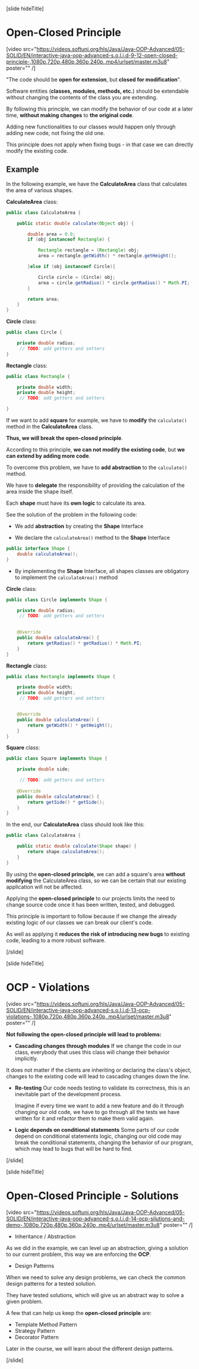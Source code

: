 [slide hideTitle]

# Open-Closed Principle

[video src="https://videos.softuni.org/hls/Java/Java-OOP-Advanced/05-SOLID/EN/interactive-java-oop-advanced-s.o.l.i.d-9-12-open-closed-principle-,1080p,720p,480p,360p,240p,.mp4/urlset/master.m3u8" poster="" /]

"The code should be **open for extension**, but **closed for modification**".

Software entities (**classes, modules, methods, etc.**) should be extendable without changing the contents of the class you are extending. 

By following this principle, we can modify the behavior of our code at a later time, **without making changes** to **the original code**.

Adding new functionalities to our classes would happen only through adding new code, not fixing the old one.

This principle does not apply when fixing bugs - in that case we can directly modify the existing code.

## Example

In the following example, we have the **CalculateArea** class that calculates the area of various shapes.

**CalculateArea** class:
```java
public class CalculateArea {

    public static double calculate(Object obj) {

        double area = 0.0;
        if (obj instanceof Rectangle) {

            Rectangle rectangle = (Rectangle) obj;
            area = rectangle.getWidth() * rectangle.getHeight();

        }else if (obj instanceof Circle){

            Circle circle = (Circle) obj;
            area = circle.getRadius() * circle.getRadius() * Math.PI;
        }

        return area;
    }
}

```

**Circle** class:

```java
public class Circle {

    private double radius;
     // TODO: add getters and setters
}
``` 


**Rectangle** class:

```java
public class Rectangle {

    private double width;
    private double height;
     // TODO: add getters and setters

}
``` 

If we want to add **square** for example, we have to **modify** the `calculate()` method in the **CalculateArea** class.

**Thus, we will break the open-closed principle**.

According to this principle, **we can not modify the existing code**, but **we can extend by adding more code**.

To overcome this problem, we have to **add abstraction** to the `calculate()` method.

We have to **delegate** the responsibility of providing the calculation of the area inside the shape itself.

Each **shape** must have its **own logic** to calculate its area.

See the solution of the problem in the following code: 

- We add **abstraction** by creating the **Shape** Interface

- We declare the `calculateArea()` method to the **Shape** Interface

```java
public interface Shape {
    double calculateArea();
}
```

- By implementing the **Shape** Interface, all shapes classes are obligatory to implement the `calculateArea()` method

**Circle** class:

```java
public class Circle implements Shape {

    private double radius;
     // TODO: add getters and setters

    
    @Override
    public double calculateArea() {
        return getRadius() * getRadius() * Math.PI;
    }
}
```

**Rectangle** class:

```java
public class Rectangle implements Shape {

    private double width;
    private double height;
     // TODO: add getters and setters


    @Override
    public double calculateArea() {
        return getWidth() * getHeight();
    }
}
``` 

**Square** class:

```java
public class Square implements Shape {

    private double side;

     // TODO: add getters and setters
   
    @Override
    public double calculateArea() {
        return getSide() * getSide();
    }
}

```

In the end, our **CalculateArea** class should look like this:

```java
public class CalculateArea {

    public static double calculate(Shape shape) {
        return shape.calculateArea();
    }
}
```

By using the **open-closed principle**, we can add a square's area **without modifying** the CalculateArea class, so we can be certain that our existing application will not be affected.

Applying the **open-closed principle** to our projects limits the need to change source code once it has been written, tested, and debugged.

This principle is important to follow because if we change the already existing logic of our classes we can break our client's code.

As well as applying it **reduces the risk of introducing new bugs** to existing code, leading to a more robust software.


[/slide]


[slide hideTitle]

# OCP - Violations

[video src="https://videos.softuni.org/hls/Java/Java-OOP-Advanced/05-SOLID/EN/interactive-java-oop-advanced-s.o.l.i.d-13-ocp-violations-,1080p,720p,480p,360p,240p,.mp4/urlset/master.m3u8" poster="" /]

**Not following the open-closed principle will lead to problems:**

- **Cascading changes through modules**
  If we change the code in our class, everybody that uses this class will change their behavior implicitly.
  
 It does not matter if the clients are inheriting or declaring the class's object, changes to the existing code will lead to cascading changes down the line.

- **Re-testing**
  Our code needs testing to validate its correctness, this is an inevitable part of the development process.

  Imagine if every time we want to add a new feature and do it through changing our old code, we have to go through all the tests we have written for it and refactor them to make them valid again.

- **Logic depends on conditional statements**
  Some parts of our code depend on conditional statements logic, changing our old code may break the conditional statements, changing the behavior of our program, which may lead to bugs that will be hard to find.

[/slide]

[slide hideTitle]

# Open-Closed Principle - Solutions

[video src="https://videos.softuni.org/hls/Java/Java-OOP-Advanced/05-SOLID/EN/interactive-java-oop-advanced-s.o.l.i.d-14-ocp-silutions-and-demo-,1080p,720p,480p,360p,240p,.mp4/urlset/master.m3u8" poster="" /]

- Inheritance / Abstraction

As we did in the example, we can level up an abstraction, giving a solution to our current problem, this way we are enforcing the **OCP**.
    
- Design Patterns

When we need to solve any design problems, we can check the common design patterns for a tested solution.

They have tested solutions, which will give us an abstract way to solve a given problem.

A few that can help us keep the **open-closed principle** are:
   - Template Method Pattern
   - Strategy Pattern
   - Decorator Pattern

Later in the course, we will learn about the different design patterns.

[/slide]
